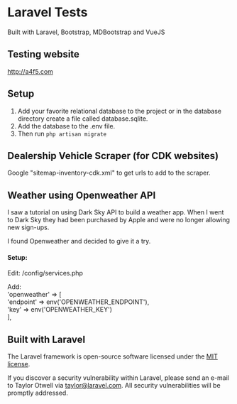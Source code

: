 # Laravel Tests

Built with Laravel, Bootstrap, MDBootstrap and VueJS

## Testing website
http://a4f5.com
  
## Setup
1. Add your favorite relational database to the project or in the database directory create a file called database.sqlite.
2. Add the database to the .env file.
3. Then run ```php artisan migrate```
  
## Dealership Vehicle Scraper (for CDK websites)
Google "sitemap-inventory-cdk.xml" to get urls to add to the scraper.  

## Weather using Openweather API
I saw a tutorial on using Dark Sky API to build a weather app.  When I went to Dark Sky they had been purchased by Apple and were no longer allowing new sign-ups.

I found Openweather and decided to give it a try.

#### Setup:
Edit: /config/services.php  

Add:  
'openweather' => [  
    'endpoint' => env('OPENWEATHER_ENDPOINT'),  
    'key' => env('OPENWEATHER_KEY')  
], 

## Built with Laravel
The Laravel framework is open-source software licensed under the [MIT license](https://opensource.org/licenses/MIT).
  
If you discover a security vulnerability within Laravel, please send an e-mail to Taylor Otwell via [taylor@laravel.com](mailto:taylor@laravel.com). All security vulnerabilities will be promptly addressed.
